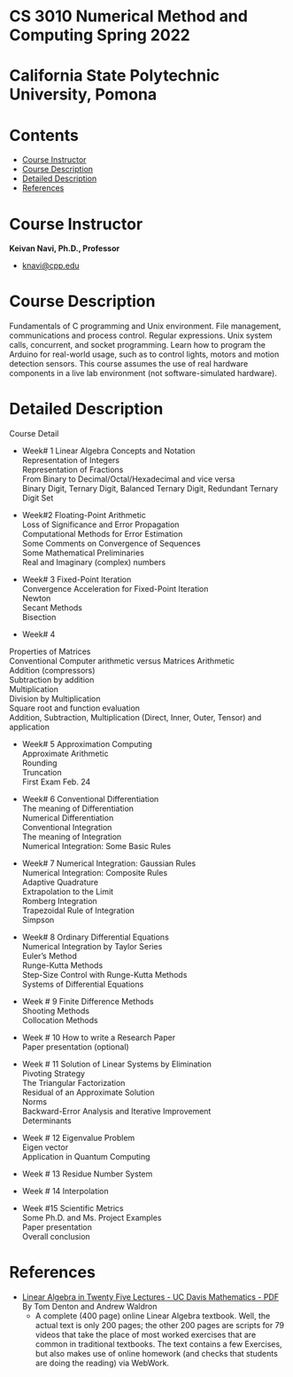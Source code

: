 # CS 3010 Numerical Method and Computing Spring 2022   
# California State Polytechnic University, Pomona  


# Contents

- [Course Instructor](#Course-Instructor)
- [Course Description](#Course-Description)
- [Detailed Description](#Detailed-Description)
- [References](#References)  
<!-- - [Code of conduct](#code-of-conduct)
- [Team](#team) -->
# Course Instructor  
**Keivan Navi, Ph.D., Professor**  
* [knavi@cpp.edu](knavi@cpp.edu)  

# Course Description  
Fundamentals of C programming 
and Unix environment. File management, communications and process control. Regular expressions. Unix system calls, concurrent, and socket programming. Learn how to program the Arduino for real-world usage, such as to control lights, motors and motion detection sensors. This course assumes the use of real hardware components in a live lab environment (not software-simulated hardware).   

# Detailed Description  

Course Detail
* Week# 1
Linear Algebra Concepts and Notation  
Representation of Integers  
Representation of Fractions  
From Binary to Decimal/Octal/Hexadecimal and vice versa  
Binary Digit, Ternary Digit, Balanced Ternary Digit, Redundant Ternary Digit Set  

* Week#2
Floating-Point Arithmetic  
Loss of Significance and Error Propagation  
Computational Methods for Error Estimation  
Some Comments on Convergence of Sequences  
Some Mathematical Preliminaries  
Real and Imaginary (complex) numbers  

* Week# 3
Fixed-Point Iteration  
Convergence Acceleration for Fixed-Point Iteration  
Newton  
Secant Methods  
Bisection  

* Week# 4

Properties of Matrices  
Conventional Computer arithmetic versus Matrices Arithmetic  
Addition (compressors)  
Subtraction by addition  
Multiplication  
Division by Multiplication  
Square root and function evaluation  
Addition, Subtraction, Multiplication (Direct, Inner, Outer, Tensor) and application  

* Week# 5
Approximation Computing  
Approximate Arithmetic  
Rounding  
Truncation  
First Exam Feb. 24  

* Week# 6
Conventional Differentiation  
The meaning of Differentiation  
Numerical Differentiation  
Conventional Integration  
The meaning of Integration  
Numerical Integration: Some Basic Rules  

* Week# 7
Numerical Integration: Gaussian Rules  
Numerical Integration: Composite Rules  
Adaptive Quadrature  
Extrapolation to the Limit  
Romberg Integration  
Trapezoidal Rule of Integration  
Simpson  

* Week# 8
Ordinary Differential Equations  
Numerical Integration by Taylor Series  
Euler’s Method  
Runge-Kutta Methods  
Step-Size Control with Runge-Kutta Methods  
Systems of Differential Equations  

* Week # 9
Finite Difference Methods  
Shooting Methods  
Collocation Methods  

* Week # 10
How to write a Research Paper  
Paper presentation (optional)  

* Week # 11
Solution of Linear Systems by Elimination  
Pivoting Strategy  
The Triangular Factorization  
Residual of an Approximate Solution  
Norms  
Backward-Error Analysis and Iterative Improvement  
Determinants  

* Week # 12
Eigenvalue Problem  
Eigen vector  
Application in Quantum Computing  

* Week # 13
Residue Number System  

* Week # 14
Interpolation  

* Week #15
Scientific Metrics  
Some Ph.D. and Ms. Project Examples  
Paper presentation  
Overall conclusion  


# References  
 * [Linear Algebra in Twenty Five Lectures - UC Davis Mathematics - PDF](https://www.math.ucdavis.edu/~linear/linear.pdf) By Tom Denton and Andrew Waldron
   *  A complete (400 page) online Linear Algebra textbook. Well, the actual text is only 200 pages; the other 200 pages are scripts for 79 videos that take the place of most worked exercises that are common in traditional textbooks. The text contains a few Exercises, but also makes use of online homework (and checks that students are doing the reading) via WebWork.
